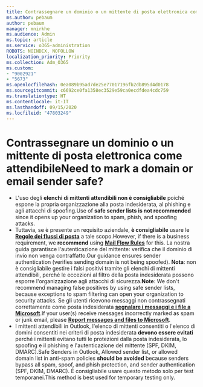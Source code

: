 ```yaml
---
title: Contrassegnare un dominio o un mittente di posta elettronica come attendibile
ms.author: pebaum
author: pebaum
manager: mnirkhe
ms.audience: Admin
ms.topic: article
ms.service: o365-administration
ROBOTS: NOINDEX, NOFOLLOW
localization_priority: Priority
ms.collection: Adm_O365
ms.custom:
- "9002921"
- "5673"
ms.openlocfilehash: 0ea089b95ad7de25e77017196fb2db895d4d0178
ms.sourcegitcommit: c6692ce0fa1358ec3529e59ca0ecdfdea4cdc759
ms.translationtype: HT
ms.contentlocale: it-IT
ms.lasthandoff: 09/15/2020
ms.locfileid: "47803249"
---
```

# <a name="need-to-mark-a-domain-or-email-sender-safe"></a><span data-ttu-id="ecce9-102">Contrassegnare un dominio o un mittente di posta elettronica come attendibile</span><span class="sxs-lookup"><span data-stu-id="ecce9-102">Need to mark a domain or email sender safe?</span></span>

- <span data-ttu-id="ecce9-103">L'uso degli **elenchi di mittenti attendibili non è consigliabile** poiché espone la propria organizzazione alla posta indesiderata, al phishing e agli attacchi di spoofing.</span><span class="sxs-lookup"><span data-stu-id="ecce9-103">Use of **safe sender lists is not recommended** since it opens up your organization to spam, phish, and spoofing attacks.</span></span>
- <span data-ttu-id="ecce9-104">Tuttavia, se è presente un requisito aziendale, **è consigliabile** usare le **[Regole dei flussi di posta](https://docs.microsoft.com/microsoft-365/security/office-365-security/create-safe-sender-lists-in-office-365?view=o365-worldwide#recommended-use-mail-flow-rules)** a tale scopo.</span><span class="sxs-lookup"><span data-stu-id="ecce9-104">However, if there is a business requirement, we **recommend** using **[Mail Flow Rules](https://docs.microsoft.com/microsoft-365/security/office-365-security/create-safe-sender-lists-in-office-365?view=o365-worldwide#recommended-use-mail-flow-rules)** for this.</span></span> <span data-ttu-id="ecce9-105">La nostra guida garantisce l'autenticazione del mittente: verifica che il dominio di invio non venga contraffatto.</span><span class="sxs-lookup"><span data-stu-id="ecce9-105">Our guidance ensures sender authentication (verifies sending domain is not being spoofed).</span></span> <span data-ttu-id="ecce9-106">**Nota**: non è consigliabile gestire i falsi positivi tramite gli elenchi di mittenti attendibili, perché le eccezioni al filtro della posta indesiderata possono esporre l'organizzazione agli attacchi di sicurezza.</span><span class="sxs-lookup"><span data-stu-id="ecce9-106">**Note**: We don't recommend managing false positives by using safe sender lists, because exceptions to spam filtering can open your organization to security attacks.</span></span> <span data-ttu-id="ecce9-107">Se gli utenti ricevono messaggi non contrassegnati correttamente come posta indesiderata **[segnalare i messaggi e i file a Microsoft](https://protection.office.com/reportsubmission)**.</span><span class="sxs-lookup"><span data-stu-id="ecce9-107">If your user(s) receive messages incorrectly marked as spam or junk email, please **[Report messages and files to Microsoft](https://protection.office.com/reportsubmission)**.</span></span>
- <span data-ttu-id="ecce9-108">I mittenti attendibili in Outlook, l'elenco di mittenti consentiti o l'elenco di domini consentiti nei criteri di posta indesiderata **devono essere evitati** perché i mittenti evitano tutti le protezioni dalla posta indesiderata, lo spoofing e il phishing e l'autenticazione del mittente (SPF, DKIM, DMARC).</span><span class="sxs-lookup"><span data-stu-id="ecce9-108">Safe Senders in Outlook, Allowed sender list, or allowed domain list in anti-spam policies **should be avoided** because senders bypass all spam, spoof, and phish protection, and sender authentication (SPF, DKIM, DMARC).</span></span> <span data-ttu-id="ecce9-109">È consigliabile usare questo metodo solo per test temporanei.</span><span class="sxs-lookup"><span data-stu-id="ecce9-109">This method is best used for temporary testing only.</span></span>
